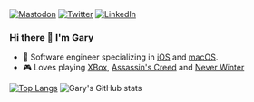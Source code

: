 <a href="https://iosdev.space/deck/@GaryAsh">  
<img src="https://img.shields.io/badge/Mastodon-6364FF?style=for-the-badge&logo=Mastodon&logoColor=white" alt="Mastodon" /></a>  
<a href="https://twitter.com/garyash_">
<img src="https://img.shields.io/badge/Twitter-1DA1F2?style=for-the-badge&logo=twitter&logoColor=white" alt="Twitter" /></a> 
<a href="https://www.linkedin.com/in/gary-ash-93240132/">
<img src="https://img.shields.io/badge/LinkedIn-0077B5?style=for-the-badge&logo=linkedin&logoColor=white" alt="LinkedIn"/></a> 

  
### Hi there 👋 I'm Gary  


    
* 📱 Software engineer specializing in [iOS](https://www.apple.com/ios/) and [macOS](https://www.apple.com/macos/).
* 🎮 Loves playing [XBox](https://www.xbox.com/en-US/), [Assassin's Creed](https://www.ubisoft.com/en-us/game/assassins-creed/) and  [Never Winter](https://www.playneverwinter.com) 

[![Top Langs](https://github-readme-stats.vercel.app/api/top-langs/?username=Gary-Ash&layout=compact&theme=transparent&hide_border=true)](https://github.com/anuraghazra/github-readme-stats)
![Gary's GitHub stats](https://github-readme-stats.vercel.app/api?username=Gary-Ash&hide=contribs,prs&show_icons=true&theme=transparent&hide_border=true)  